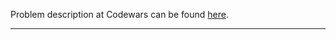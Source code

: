 Problem description at Codewars can be found
[here](https://www.codewars.com/kata/5a360620f28b82a711000047/train/python).

-------------


